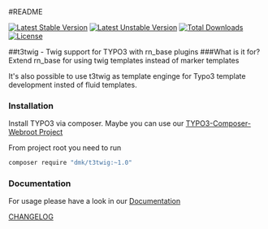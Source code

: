 #README

[![Latest Stable Version](https://poser.pugx.org/dmk/t3twig/v/stable)](https://packagist.org/packages/dmk/t3twig) [![Latest Unstable Version](https://poser.pugx.org/dmk/t3twig/v/unstable)](https://packagist.org/packages/dmk/t3twig) [![Total Downloads](https://poser.pugx.org/dmk/t3twig/downloads)](https://packagist.org/packages/dmk/t3twig) [![License](https://poser.pugx.org/dmk/t3twig/license)](https://packagist.org/packages/dmk/t3twig)

##t3twig - Twig support for TYPO3 with rn_base plugins
###What is it for?
Extend rn_base for using twig templates instead of marker templates

It's also possible to use t3twig as template enginge for Typo3 template development insted of fluid templates.
### Installation
Install TYPO3 via composer. Maybe you can use our [TYPO3-Composer-Webroot Project](https://github.com/DMKEBUSINESSGMBH/typo3-composer-webroot)

From project root you need to run
```bash
composer require "dmk/t3twig:~1.0"
```

### Documentation

For usage please have a look in our [Documentation](Documentation/README.md)

[CHANGELOG](CHANGELOG.md)
